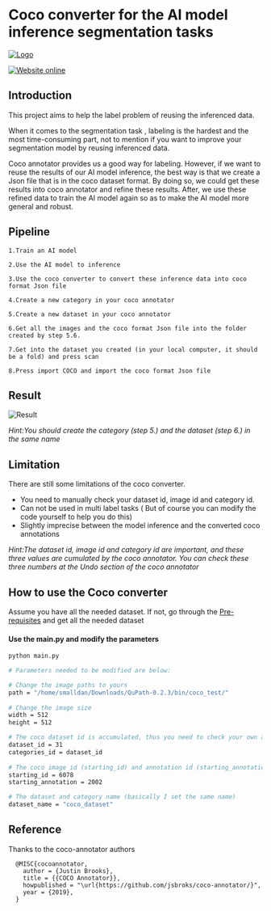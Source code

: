 # Coco converter for the AI model inference segmentation tasks  


[![Logo](https://github.com/smalldan1022/Corneal-ulcer/blob/master/pictures/CAIM.jpg)](https://www1.cgmh.org.tw/intr/intr2/c3sf00/caim/home/index)

[![Website online](https://img.shields.io/website/http/huggingface.co/transformers/index.html.svg?down_color=red&down_message=offline&up_message=online)](https://www1.cgmh.org.tw/intr/intr2/c3sf00/caim/home/news)




## Introduction    

This project aims to help the label problem of reusing the inferenced data.

When it comes to the segmentation task , labeling is the hardest and the most time-consuming part, not to mention if you want to improve your segmentation model by reusing inferenced data.



Coco annotator provides us a good way for labeling. However, if we want to reuse the results of our AI model inference, the best way is that we create a Json file that is in the coco dataset format. By doing so, we could get these results into coco annotator and refine these results. After, we use these refined data to train the AI model again so as to make the AI model more general and robust.




## Pipeline

    1.Train an AI model 

    2.Use the AI model to inference 

    3.Use the coco converter to convert these inference data into coco format Json file

    4.Create a new category in your coco annotator

    5.Create a new dataset in your coco annotator

    6.Get all the images and the coco format Json file into the folder created by step 5.6.

    7.Get into the dataset you created (in your local computer, it should be a fold) and press scan

    8.Press import COCO and import the coco format Json file 

## Result


![Result](https://github.com/smalldan1022/Corneal-ulcer/blob/master/pictures/TrainProcess.png)

*Hint:You should create the category (step 5.) and the dataset (step 6.) in the same name*


## Limitation

There are still some limitations of the coco converter.

-  You need to manually check your dataset id, image id and category id. 
- Can not be used in multi label tasks ( But of course you can modify the code yourself to help you do this)
- Slightly imprecise between the model inference and the converted coco annotations

*Hint:The dataset id, image id and category id are important, and these three values are cumulated by the coco annotator. You can check these three numbers at the Undo section of the coco annotator*



## How to use the Coco converter

Assume you have all the needed dataset. If not, go through the [Pre-requisites](#Pre-requisites) and get all the needed dataset


#### Use the main.py and modify the parameters

``` bash
python main.py

# Parameters needed to be modified are below:

# Change the image paths to yours
path = "/home/smalldan/Downloads/QuPath-0.2.3/bin/coco_test/"
    
# Change the image size 
width = 512
height = 512

# The coco dataset id is accumulated, thus you need to check your own accumulated number and replace it
dataset_id = 31
categories_id = dataset_id
    
# The coco image id (starting_id) and annotation id (starting_annotation) are accumulated, thus you need to check your own accumulated number and replace them
starting_id = 6078
starting_annotation = 2002

# The dataset and category name (basically I set the same name)
dataset_name = "coco_dataset"
```


  
## Reference

Thanks to the coco-annotator authors

```shell
  @MISC{cocoannotator,
    author = {Justin Brooks},
    title = {{COCO Annotator}},
    howpublished = "\url{https://github.com/jsbroks/coco-annotator/}",
    year = {2019},
  }
```




